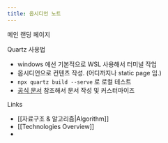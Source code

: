 ```yaml
---
title: 옵시디언 노트
---
```


메인 랜딩 페이지

Quartz 사용법
- windows 에선 기본적으로 WSL 사용해서 터미널 작업
- 옵시디언으로 컨텐츠 작성. (어디까지나 static page 임.)
- `npx quartz build --serve` 로 로컬 테스트
- [공식 문서](https://quartz.jzhao.xyz/) 참조해서 문서 작성 및 커스터마이즈

Links
- [[자료구조 & 알고리즘|Algorithm]]
- [[Technologies Overview]]
- 